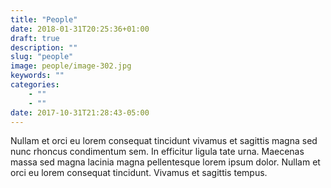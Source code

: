 ```yaml
---
title: "People"
date: 2018-01-31T20:25:36+01:00
draft: true
description: ""
slug: "people"
image: people/image-302.jpg
keywords: ""
categories: 
    - ""
    - ""
date: 2017-10-31T21:28:43-05:00
---
```


Nullam et orci eu lorem consequat tincidunt vivamus et sagittis magna sed nunc rhoncus condimentum sem. In efficitur ligula tate urna. Maecenas massa sed magna lacinia magna pellentesque lorem ipsum dolor. Nullam et orci eu lorem consequat tincidunt. Vivamus et sagittis tempus.